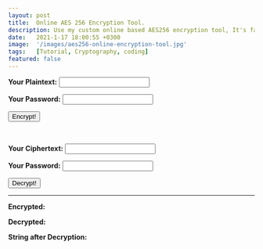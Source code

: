 ```yaml
---
layout: post
title:  Online AES 256 Encryption Tool.
description: Use my custom online based AES256 encryption tool, It's fast and easy!
date:   2021-1-17 18:00:55 +0300
image:  '/images/aes256-online-encryption-tool.jpg'
tags:   [Tutorial, Cryptography, coding]
featured: false
---
```


<strong><label>Your Plaintext:</label></strong>
<input type="text" id="demo0">

<strong><label>Your Password:</label></strong>
<input type="text" id="demo">

<button onclick="submitDetails()">Encrypt!</button>

<br>

<strong><label>Your Ciphertext:</label></strong>
<input type="text" id="cipher">

<strong><label>Your Password:</label></strong>
<input type="text" id="pass">

<button onclick="submitDetails2()">Decrypt!</button>

<hr>

<strong><label>Encrypted:</label></strong>
<span id="demo1"></span>

<strong><label>Decrypted:</label></strong>
<span id="demo2"></span>

<strong><label>String after Decryption:</label></strong>
<span id="demo3"></span>

  <br>

<script src="https://cdnjs.cloudflare.com/ajax/libs/crypto-js/3.1.2/rollups/aes.js"></script>
<script>

function submitDetails() {

    var myString = document.getElementById("demo0").value;
    var myPassword = document.getElementById("demo").value;

    var encrypted = CryptoJS.AES.encrypt(myString, myPassword);
    var decrypted = CryptoJS.AES.decrypt(encrypted, myPassword);

    document.getElementById("demo1").innerHTML = encrypted;
    document.getElementById("demo2").innerHTML = decrypted;
    document.getElementById("demo3").innerHTML = decrypted.toString(CryptoJS.enc.Utf8);

}

function submitDetails2() {

    var cipherText = document.getElementById("cipher").value;
    var pass = document.getElementById("pass").value;

    var decrypted = CryptoJS.AES.decrypt(cipherText, pass);

    document.getElementById("demo1").innerHTML = "---";
    document.getElementById("demo2").innerHTML = decrypted;
    document.getElementById("demo3").innerHTML = decrypted.toString(CryptoJS.enc.Utf8);

}

</script>

